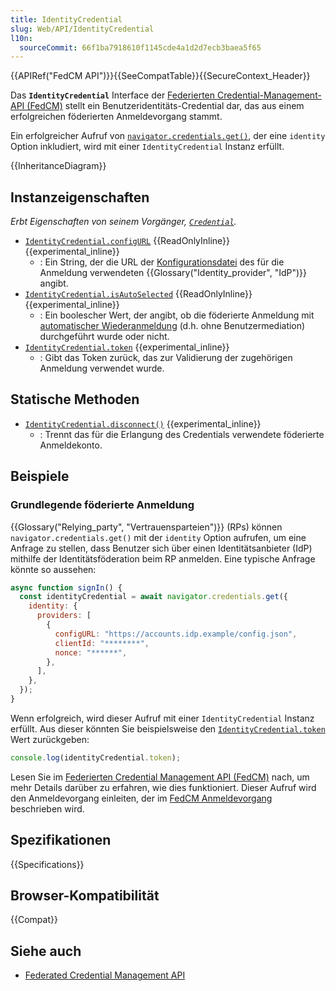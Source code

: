 ```yaml
---
title: IdentityCredential
slug: Web/API/IdentityCredential
l10n:
  sourceCommit: 66f1ba7918610f1145cde4a1d2d7ecb3baea5f65
---
```


{{APIRef("FedCM API")}}{{SeeCompatTable}}{{SecureContext_Header}}

Das **`IdentityCredential`** Interface der [Federierten Credential-Management-API (FedCM)](/de/docs/Web/API/FedCM_API) stellt ein Benutzeridentitäts-Credential dar, das aus einem erfolgreichen föderierten Anmeldevorgang stammt.

Ein erfolgreicher Aufruf von [`navigator.credentials.get()`](/de/docs/Web/API/CredentialsContainer/get), der eine `identity` Option inkludiert, wird mit einer `IdentityCredential` Instanz erfüllt.

{{InheritanceDiagram}}

## Instanzeigenschaften

_Erbt Eigenschaften von seinem Vorgänger, [`Credential`](/de/docs/Web/API/Credential)._

- [`IdentityCredential.configURL`](/de/docs/Web/API/IdentityCredential/configURL) {{ReadOnlyInline}} {{experimental_inline}}
  - : Ein String, der die URL der [Konfigurationsdatei](/de/docs/Web/API/FedCM_API/IDP_integration#provide_a_config_file_and_endpoints) des für die Anmeldung verwendeten {{Glossary("Identity_provider", "IdP")}} angibt.
- [`IdentityCredential.isAutoSelected`](/de/docs/Web/API/IdentityCredential/isAutoSelected) {{ReadOnlyInline}} {{experimental_inline}}
  - : Ein boolescher Wert, der angibt, ob die föderierte Anmeldung mit [automatischer Wiederanmeldung](/de/docs/Web/API/FedCM_API/RP_sign-in#auto-reauthentication) (d.h. ohne Benutzermediation) durchgeführt wurde oder nicht.
- [`IdentityCredential.token`](/de/docs/Web/API/IdentityCredential/token) {{experimental_inline}}
  - : Gibt das Token zurück, das zur Validierung der zugehörigen Anmeldung verwendet wurde.

## Statische Methoden

- [`IdentityCredential.disconnect()`](/de/docs/Web/API/IdentityCredential/disconnect_static) {{experimental_inline}}
  - : Trennt das für die Erlangung des Credentials verwendete föderierte Anmeldekonto.

## Beispiele

### Grundlegende föderierte Anmeldung

{{Glossary("Relying_party", "Vertrauensparteien")}} (RPs) können `navigator.credentials.get()` mit der `identity` Option aufrufen, um eine Anfrage zu stellen, dass Benutzer sich über einen Identitätsanbieter (IdP) mithilfe der Identitätsföderation beim RP anmelden. Eine typische Anfrage könnte so aussehen:

```js
async function signIn() {
  const identityCredential = await navigator.credentials.get({
    identity: {
      providers: [
        {
          configURL: "https://accounts.idp.example/config.json",
          clientId: "********",
          nonce: "******",
        },
      ],
    },
  });
}
```

Wenn erfolgreich, wird dieser Aufruf mit einer `IdentityCredential` Instanz erfüllt. Aus dieser könnten Sie beispielsweise den [`IdentityCredential.token`](/de/docs/Web/API/IdentityCredential/token) Wert zurückgeben:

```js
console.log(identityCredential.token);
```

Lesen Sie im [Federierten Credential Management API (FedCM)](/de/docs/Web/API/FedCM_API) nach, um mehr Details darüber zu erfahren, wie dies funktioniert. Dieser Aufruf wird den Anmeldevorgang einleiten, der im [FedCM Anmeldevorgang](/de/docs/Web/API/FedCM_API/RP_sign-in#fedcm_sign-in_flow) beschrieben wird.

## Spezifikationen

{{Specifications}}

## Browser-Kompatibilität

{{Compat}}

## Siehe auch

- [Federated Credential Management API](https://privacysandbox.google.com/cookies/fedcm)
